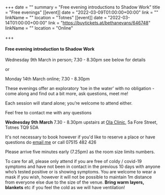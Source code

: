 +++
date = ""
summary = "Free evening introductions to Shadow Work"
title = "Free evenings"
[[event]]
date = "2022-03-09T01:00:00+00:00"
link = ""
linkName = ""
location = "Totnes"
[[event]]
date = "2022-03-14T01:00:00+00:00"
link = "https://buytickets.at/bethanevans/646748"
linkName = ""
location = "Online"

+++
#### Free evening introduction to Shadow Work

Wednesday 9th March in person; 7.30 - 8.30pm see below for details

or

Monday 14th March online; 7.30 - 8.30pm

These evenings offer an exploratory ‘toe in the water’ with no obligation - come along and find out a bit more, ask questions, meet me!

Each session will stand alone; you’re welcome to attend either.

Feel free to contact me with any questions

**Wednesday 9th March** 7.30 - 8.30pm upstairs at [Ola Clinic](http://www.totneschiropractic.co.uk/), 5a Fore Street, Totnes TQ9 5DA

It's not necessary to book however if you'd like to reserve a place or have questions do [email me](mailto:bethan@techniqueforlife.com) or call 07515 482 426 

Please arrive five minutes early (7.25pm) as the room size limits numbers.

To care for all, please only attend if you are free of coldy / covid-19 symptoms and have not been in contact in the previous 10 days with anyone who’s tested positive or is showing symptoms. You are welcome to wear a mask if you wish, however it will not be possible to maintain 1m distance from everyone else due to the size of the venue. **Bring warm layers, blankets** etc if you feel the cold as we will have ventilation!